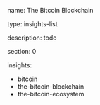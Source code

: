 name: The Bitcoin Blockchain

type: insights-list

description: todo

section: 0

insights:
 - bitcoin
 - the-bitcoin-blockchain
 - the-bitcoin-ecosystem

